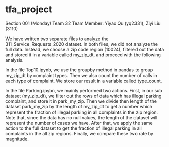 # tfa_project

Section 001 (Monday)
Team 32
Team Member: Yiyao Qu (yq2331), Ziyi Liu (3110)

We have written two separate files to analyze the 311_Service_Requests_2020 dataset. In both files, we did not analyze the full data. Instead, we choose a zip code region (10024), filtered out the data and stored it in a variable called my_zip_dt, and proceed with the following analysis. 

In the file Top10.ipynb, we use the groupby method in pandas to group my_zip_dt by complaint types. Then we also count the number of calls in each type of complaint. We store our result in a variable called type_count. 

In the file Parking.ipybn, we mainly performed two actions. First, in our sub dataset (my_zip_dt), we filter out the rows of data which has illegal parking complaint, and store it in park_my_zip. Then we divide then length of the dataset park_my_zip by the length of my_zip_dt to get a number which represent the fraction of illegal parking in all complaints in the zip region. Note that, since the data has no null values, the length of the dataset will represent the number of cases we have. After that, we apply the same action to the full dataset to get the fraction of illegal parking in all complaints in the all zip regions. Finally, we compare these two rate by magnitude. 
